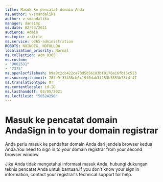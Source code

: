 ```yaml
---
title: Masuk ke pencatat domain Anda
ms.author: v-smandalika
author: v-smandalika
manager: dansimp
ms.date: 02/23/2021
audience: Admin
ms.topic: article
ms.service: o365-administration
ROBOTS: NOINDEX, NOFOLLOW
localization_priority: Normal
ms.collection: Adm_O365
ms.custom:
- "9002531"
- "7375"
ms.openlocfilehash: b9a9c2cb422ca73d5d56183bf0176a16fb15c523
ms.sourcegitcommit: 78fe9f33438cb0c19f0dab31253b5853b73f4f47
ms.translationtype: MT
ms.contentlocale: id-ID
ms.lasthandoff: 03/05/2021
ms.locfileid: "50524250"
---
```

# <a name="sign-in-to-your-domain-registrar"></a><span data-ttu-id="95a56-102">Masuk ke pencatat domain Anda</span><span class="sxs-lookup"><span data-stu-id="95a56-102">Sign in to your domain registrar</span></span>

<span data-ttu-id="95a56-103">Anda perlu masuk ke pendaftar domain Anda dari jendela browser kedua Anda.</span><span class="sxs-lookup"><span data-stu-id="95a56-103">You need to sign in to your domain registrar from your second browser window.</span></span>

<span data-ttu-id="95a56-104">Jika Anda tidak mengetahui informasi masuk Anda, hubungi dukungan teknis pencatat Anda untuk bantuan.</span><span class="sxs-lookup"><span data-stu-id="95a56-104">If you don't know your sign in information, contact your registrar's technical support for help.</span></span>